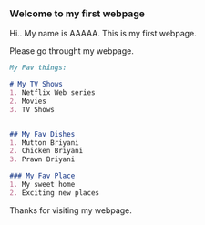 
### Welcome to my first webpage

Hi.. My name is AAAAA. This is my first webpage.

Please go throught my webpage.


```markdown
My Fav things:

# My TV Shows
1. Netflix Web series
2. Movies
3. TV Shows


## My Fav Dishes
1. Mutton Briyani
2. Chicken Briyani
3. Prawn Briyani

### My Fav Place
1. My sweet home
2. Exciting new places


```
Thanks for visiting my webpage.
